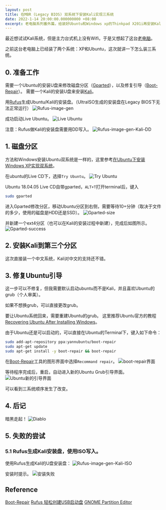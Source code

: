 ```yaml
---
layout: post
title: 在MBR (Legacy BIOS) 双系统下安装Kali实现三系统
date: 2022-1-14 20:00:00.000000000 +08:00
excerpt: 老电脑系列番外篇，给装好Ubuntu和Windows xp的Thinkpad X201i再安装Kali，其实安装Kali之后就实现了三系统，不过grub的启动顺序不是想要的，还是修复了一下。
---
```



最近想试试Kali系统，但是主力台式机上没有Wifi，于是又想起了这台[老电脑]({{site.url}}/2020/02/thinkpadx201i-refresh/)。

之前这台老电脑上已经装了两个系统：XP和Ubuntu，这次就讲一下怎么装三系统。

## 0. 准备工作

需要一个Ubuntu的安装U盘来修改磁盘分区（[Gparted](https://gparted.org/display-doc.php?name=moving-space-between-partitions)），以及修复引导（[Boot-Repair](https://help.ubuntu.com/community/Boot-Repair)）。
需要一个Kali的安装U盘来安装[Kali](https://www.kali.org/)。

用[Rufus](https://rufus.ie/zh_CN.html)生成Ubuntu/Kali的安装盘。（UltraISO生成的安装盘在Legacy BIOS下无法正常运行）
![Rufus-image-gen](/assets/images/2021-01-11-install-xp-under-ubuntu/rufus-ubuntu.png)

成功启动Live Ubuntu。
![Live Ubuntu](/assets/images/2021-01-11-install-xp-under-ubuntu/ubuntu-live.png)

注意：Rufus做Kali的安装盘需要用DD写入。
![Rufus-image-gen-Kali-DD](/assets/images/)


## 1. 磁盘分区

方法和Windows安装Ubuntu双系统是一样的，这里参考[在Ubuntu下安装Windows XP实现双系统]({{site.url}}/2021/01/install-xp-under-ubuntu/#tocAnchor-1-2)。

在ubuntu的Live CD下，选择`Try Ubuntu`。
![Try Ubuntu](/assets/images/2021-01-11-install-xp-under-ubuntu/try-ubuntu.png)

Ubuntu 18.04.05 Live CD自带gparted，`ALT+T`打开terminal后，键入
```Bash
sudo gparted
```

进入Gparted修改分区，移动Ubuntu分区到右侧，需要等待10+分钟（取决于文件的多少，使用的磁盘是HDD还是SSD）。
![Gparted-size](/assets/images/)

并新建一个ext4分区（也可以在Kali的安装过程中新建），完成后如图所示。
![Gparted-success](/assets/images/)


## 2. 安装Kali到第三个分区

这次直接装一个中文系统，Kali对中文的支持还不错。


## 3. 修复Ubuntu引导

这一步可以不修复，但我需要默认启动ubuntu而不是Kali，并且喜欢Ubuntu的grub（个人审美）。

如果不想换grub，可以直接更改grub。

要让Ubuntu系统回来，需要重建Ubuntu的grub。
这里推荐Ubuntu官方的教程[Recovering Ubuntu After Installing Windows](https://help.ubuntu.com/community/RecoveringUbuntuAfterInstallingWindows)。

由于Ubuntu还是可以启动的，可以直接在Ubuntu的Terminal下，键入如下命令：
```bash
sudo add-apt-repository ppa:yannubuntu/boot-repair
sudo apt-get update
sudo apt-get install -y boot-repair && boot-repair
```

在[Boot-Repair](https://help.ubuntu.com/community/Boot-Repair)工具的图形界面中选择`Recommand repair`。
![boot-repair界面](/assets/images/2021-01-11-install-xp-under-ubuntu/boot-repair.png)

等待程序完成后，重启，自动进入新的Ubuntu Grub引导界面。
![Ubuntu新的引导界面](/assets/images/2021-01-11-install-xp-under-ubuntu/ubuntu-grub.jpg)

可以看到三系统顺序发生了改变。

## 4. 后记

暗黑走起！
![Diablo](/assets/images/2021-01-11-install-xp-under-ubuntu/diablo-start.jpg)


## 5. 失败的尝试
### 5.1 Rufus生成Kali安装盘，使用ISO写入。
使用Rufus生成Kali的U盘安装盘：
![Rufus-image-gen-Kali-ISO](/assets/images/)

安装时提示。
![安装失败](/assets/images/)

## Reference
[Boot-Repair](https://help.ubuntu.com/community/Boot-Repair)
[Rufus 轻松创建USB启动盘](https://rufus.ie/zh_CN.html)
[GNOME Partition Editor](https://gparted.org/display-doc.php?name=moving-space-between-partitions)